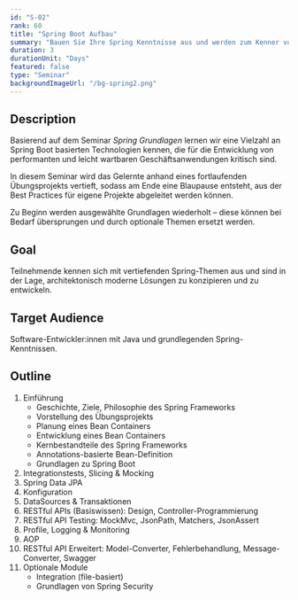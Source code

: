 ```yaml
---
id: "S-02"
rank: 60
title: "Spring Boot Aufbau"
summary: "Bauen Sie Ihre Spring Kenntnisse aus und werden zum Kenner von Spring Data, RESTful, Security und Testing"
duration: 3
durationUnit: "Days"
featured: false
type: "Seminar"
backgroundImageUrl: "/bg-spring2.png"
---
```


## Description

Basierend auf dem Seminar *Spring Grundlagen* lernen wir eine Vielzahl an Spring Boot basierten Technologien kennen, die
für die Entwicklung von performanten und leicht wartbaren Geschäftsanwendungen kritisch sind.

In diesem Seminar wird das Gelernte anhand eines fortlaufenden Übungsprojekts vertieft, sodass am Ende eine Blaupause
entsteht, aus der Best Practices für eigene Projekte abgeleitet werden können.

Zu Beginn werden ausgewählte Grundlagen wiederholt – diese können bei Bedarf übersprungen und durch optionale Themen
ersetzt werden.

## Goal

Teilnehmende kennen sich mit vertiefenden Spring-Themen aus und sind in der Lage, architektonisch moderne Lösungen zu
konzipieren und zu entwickeln.

## Target Audience

Software-Entwickler:innen mit Java und grundlegenden Spring-Kenntnissen.

## Outline

1. Einführung
    * Geschichte, Ziele, Philosophie des Spring Frameworks
    * Vorstellung des Übungsprojekts
    * Planung eines Bean Containers
    * Entwicklung eines Bean Containers
    * Kernbestandteile des Spring Frameworks
    * Annotations-basierte Bean-Definition
    * Grundlagen zu Spring Boot
2. Integrationstests, Slicing & Mocking
3. Spring Data JPA
4. Konfiguration
5. DataSources & Transaktionen
6. RESTful APIs (Basiswissen): Design, Controller-Programmierung
7. RESTful API Testing: MockMvc, JsonPath, Matchers, JsonAssert
8. Profile, Logging & Monitoring
9. AOP
10. RESTful API Erweitert: Model-Converter, Fehlerbehandlung, Message-Converter, Swagger
11. Optionale Module
    * Integration (file-basiert)
    * Grundlagen von Spring Security
